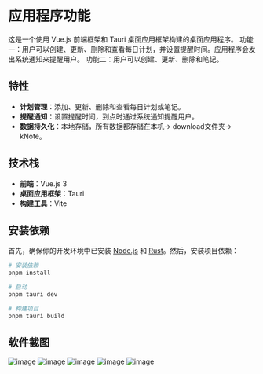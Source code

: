 # 应用程序功能

这是一个使用 Vue.js 前端框架和 Tauri 桌面应用框架构建的桌面应用程序。
功能一：用户可以创建、更新、删除和查看每日计划，并设置提醒时间。应用程序会发出系统通知来提醒用户。
功能二：用户可以创建、更新、删除和笔记。

## 特性

- **计划管理**：添加、更新、删除和查看每日计划或笔记。
- **提醒通知**：设置提醒时间，到点时通过系统通知提醒用户。
- **数据持久化**：本地存储，所有数据都存储在本机-> download文件夹-> kNote。

## 技术栈

- **前端**：Vue.js 3
- **桌面应用框架**：Tauri
- **构建工具**：Vite


## 安装依赖

首先，确保你的开发环境中已安装 [Node.js](https://nodejs.org/) 和 [Rust](https://www.rust-lang.org/)。然后，安装项目依赖：

```bash
# 安装依赖
pnpm install

# 启动
pnpm tauri dev

# 构建项目
pnpm tauri build
```

## 软件截图

![image](https://github.com/wangshaojie1991/tauri-knote/blob/main/images/1.jpg)
![image](https://github.com/wangshaojie1991/tauri-knote/blob/main/images/2.jpg)
![image](https://github.com/wangshaojie1991/tauri-knote/blob/main/images/3.jpg)
![image](https://github.com/wangshaojie1991/tauri-knote/blob/main/images/4.jpg)
![image](https://github.com/wangshaojie1991/tauri-knote/blob/main/images/5.jpg)